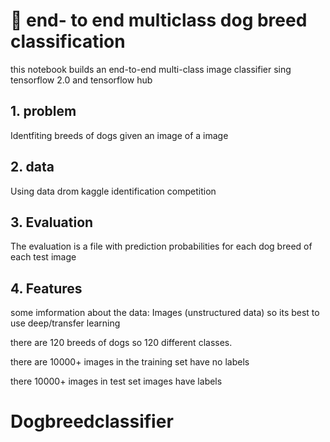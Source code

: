 # 🐶 end- to end multiclass dog breed classification 
this notebook builds an end-to-end multi-class image classifier sing tensorflow 2.0 and tensorflow hub

## 1. problem

Identfiting breeds of dogs given an image of a image

## 2. data

Using data drom kaggle
identification competition

## 3. Evaluation

The evaluation is a file with prediction probabilities for each dog breed of each test image

## 4. Features

some imformation about the data:
Images (unstructured data) so its best to use deep/transfer learning

there are 120 breeds of dogs so 120 different classes.

there are 10000+ images in the training set
have no labels

there 10000+ images in test set images have labels
# Dogbreedclassifier
